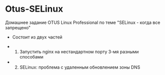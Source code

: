 # Otus-SELinux
Домашнее задание OTUS Linux Professional по теме "SELinux - когда все запрещено"

* Состоит из двух частей
- 1. Запустить nginx на нестандартном порту 3-мя разными способами
- 2. SELinux: проблема с удаленным обновлением зоны DNS
